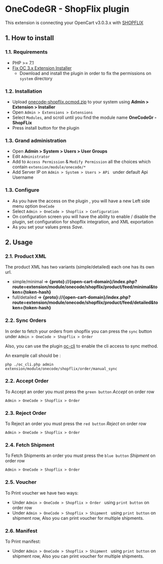 # OneCodeGR - ShopFlix plugin

This extension is connecting your OpenCart v3.0.3.x with [SHOPFLIX](https://SHOPFLIX.gr)

##  1. How to install

### 1.1. Requirements
* PHP >= 7.1
* [Fix OC 3.x Extension Installer](https://www.opencart.com/index.php?route=marketplace/extension/info&member_token=396ed49ec2c97aab514825fbe62b1b9b&extension_id=33410&filter_category_id=5&filter_license=0&filter_download_id=56&sort=date_added )  
  * Download and install the plugin in order to fix the permissions on `system` directory

### 1.2. Installation
* Upload [onecode-shopflix.ocmod.zip](https://github.com/OnecodeGr/shopflix-connector-opencart/raw/main/onecode-shopflix.ocmod.zip) to your system using **Admin > Extension > Installer**
* Open `Admin > Extensions > Extensions `
* Select `Modules`, and scroll until you find the module name **OneCodeGr - ShopFLix**
* Press install button for the plugin

### 1.3. Grand administration
* Open **Admin > System > Users > User Groups**
* Edit `Administrator`
* Add to `Access Permission` & `Modify Permission` all the choices which contain 
  `extension/module/onecode/*`
* Add Server IP on `Admin > System > Users > APi ` under default Api Username

### 1.3. Configure
* As you have the access on the plugin , you will have a new Left side menu option `OneCode`
* Select `Admin > OneCode > Shopflix > Configuration`
* On configuration screen you will have the ability to enable / disable the plugin, set 
  configuration for shopflix integration, and XML exportation
* As you set your values press *Save*.

##  2. Usage
### 2.1. Product XML
The product XML has two variants (simple/detailed) each one has its own url.
* simple/minimal => **{proto}://{open-cart-domain}/index.php?
  route=extension/module/onecode/shopflix/product/feed/minimal&token={token-hash}**
* full/detailed => **{proto}://{open-cart-domain}/index.php?
  route=extension/module/onecode/shopflix/product/feed/detailed&token={token-hash}**

### 2.2. Sync Orders
In order to fetch your orders from shopflix you can press the `sync` button under 
`Admin > OneCode > Shopflix > Order `

Also, you can use the plugin [oc-cli](https://github.com/iSenseLabs/oc_cli.git) to enable the 
cli access to sync method.

An example call should be : 
```
php ./oc_cli.php admin extension/module/onecode/shopflix/order/manual_sync
```

### 2.2. Accept Order
To Accept an order you must press the `green button` *Accept* on order row

`Admin > OneCode > Shopflix > Order `

### 2.3. Reject Order
To Reject an order you must press the `red button` *Reject* on order row

`Admin > OneCode > Shopflix > Order `

### 2.4. Fetch Shipment
To Fetch Shipments an order you must press the `blue button` *Shipment* on order row

`Admin > OneCode > Shopflix > Order `

### 2.5. Voucher
To Print voucher we have two ways:

* Under `Admin > OneCode > Shopflix > Order ` using `print button`  on order row
* Under `Admin > OneCode > Shopflix > Shipment ` using `print button`  on shipment row, Also you 
  can print voucher for multiple shipments.

### 2.6. Manifest
To Print manifest:

* Under `Admin > OneCode > Shopflix > Shipment ` using `print button`  on shipment row, Also you
  can print voucher for multiple shipments.
